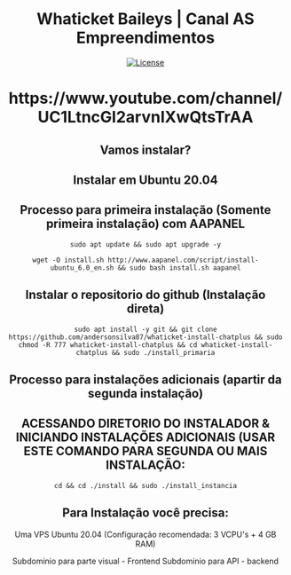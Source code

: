 <h1 align="center">Whaticket Baileys | Canal AS Empreendimentos</h1>

<div align="center">

[![License](https://img.shields.io/badge/license-GPL--3.0-orange)](./LICENSE)


<h1 align="center">https://www.youtube.com/channel/UC1LtncGl2arvnIXwQtsTrAA</h1>

## Vamos instalar?

## Instalar em Ubuntu 20.04

## Processo para primeira instalação (Somente primeira instalação) com AAPANEL

```
sudo apt update && sudo apt upgrade -y
```
```
wget -O install.sh http://www.aapanel.com/script/install-ubuntu_6.0_en.sh && sudo bash install.sh aapanel
```

## Instalar o repositorio do github (Instalação direta)

```
sudo apt install -y git && git clone https://github.com/andersonsilva87/whaticket-install-chatplus && sudo chmod -R 777 whaticket-install-chatplus && cd whaticket-install-chatplus && sudo ./install_primaria
```

## Processo para instalações adicionais (apartir da segunda instalação)
## ACESSANDO DIRETORIO DO INSTALADOR & INICIANDO INSTALAÇÕES ADICIONAIS (USAR ESTE COMANDO PARA SEGUNDA OU MAIS INSTALAÇÃO:

```
cd && cd ./install && sudo ./install_instancia
```

## Para Instalação você precisa:

Uma VPS Ubuntu 20.04 (Configuração recomendada: 3 VCPU's + 4 GB RAM)

Subdominio para parte visual - Frontend
Subdominio para API - backend


